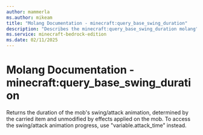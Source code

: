 ```yaml
---
author: mammerla
ms.author: mikeam
title: "Molang Documentation - minecraft:query_base_swing_duration"
description: "Describes the minecraft:query_base_swing_duration molang"
ms.service: minecraft-bedrock-edition
ms.date: 02/11/2025 
---
```


# Molang Documentation - minecraft:query_base_swing_duration

Returns the duration of the mob's swing/attack animation, determined by the carried item and unmodified by effects applied on the mob. To access the swing/attack animation progress, use "variable.attack_time" instead.
